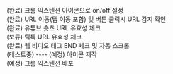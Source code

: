 (완료) 크롬 익스텐션 아이콘으로 on/off 설정 <br />
(완료) URL 이동(탭 이동 포함) 및 버튼 클릭시 URL 감지 확인 <br />
(완료) 유튜브 숏츠 URL 유효성 체크 <br />
(보류) 틱톡 URL 유효성 체크 <br />
(완료) 웹 비디오 태그 END 체크 및 자동 스크롤 <br />
(테스트중) ---- 
(예정) 아이콘 제작 <br />
(예정) 크롬 익스텐션 배포 <br />
